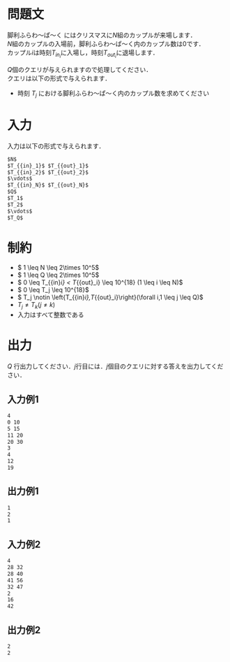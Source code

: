# 問題文
脚利ふらわ～ぱ～く にはクリスマスに$N$組のカップルが来場します．  
$N$組のカップルの入場前，脚利ふらわ～ぱ～く内のカップル数は$0$です．  
カップル$i$は時刻$T_{{in}_i}$に入場し，時刻$T_{{out}_i}$に退場します．  

$Q$個のクエリが与えられますので処理してください．  
クエリは以下の形式で与えられます．
- 時刻 $T_j$ における脚利ふらわ～ぱ～く内のカップル数を求めてください

# 入力
入力は以下の形式で与えられます．
```md
$N$  
$T_{{in}_1}$ $T_{{out}_1}$  
$T_{{in}_2}$ $T_{{out}_2}$  
$\vdots$  
$T_{{in}_N}$ $T_{{out}_N}$  
$Q$  
$T_1$  
$T_2$  
$\vdots$  
$T_Q$  

```
# 制約
- $ 1 \leq N \leq 2\times 10^5$
- $ 1 \leq Q \leq 2\times 10^5$
- $ 0 \leq T_{{in}_i} < T_{{out}_i} \leq  10^{18} (1 \leq i \leq N)$
- $ 0 \leq T_j \leq  10^{18}$
- $  T_j \notin  \left\{T_{{in}_i},T_{{out}_i}\right\}(\forall i,1 \leq j \leq Q)$
- $T_j \neq T_k(j \neq k)$
- 入力はすべて整数である


# 出力
$Q$ 行出力してください．$j$行目には．$j$個目のクエリに対する答えを出力してください．

## 入力例1
```md
4  
0 10  
5 15  
11 20  
20 30  
3  
4  
12  
19
```

## 出力例1
```md
1  
2  
1
```
## 入力例2
```md
4  
28 32  
28 40  
41 56  
32 47  
2  
16  
42
```

## 出力例2
```md
2  
2  
```
